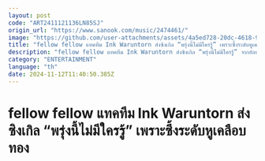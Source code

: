 ```yaml
---
layout: post
code: "ART2411121136LN85SJ"
origin_url: "https://www.sanook.com/music/2474461/"
image: "https://github.com/user-attachments/assets/4a5ed728-20dc-4618-95c6-8df330996d99"
title: "fellow fellow แทคทีม Ink Waruntorn ส่งซิงเกิล “พรุ่งนี้ไม่มีใครรู้” เพราะซึ้งระดับหูเคลือบทอง"
description: "fellow fellow แทคทีม Ink Waruntorn ส่งซิงเกิล “พรุ่งนี้ไม่มีใครรู้” จากอัลบั้มใหม่ ‘PROUD’ เพราะซึ้งระดับหูเคลือบทอง"
category: "ENTERTAINMENT"
language: "th"
date: 2024-11-12T11:40:50.385Z
---
```


# fellow fellow แทคทีม Ink Waruntorn ส่งซิงเกิล “พรุ่งนี้ไม่มีใครรู้” เพราะซึ้งระดับหูเคลือบทอง